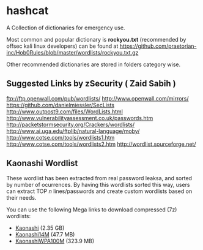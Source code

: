 # hashcat
A Collection of dictionaries for emergency use.

Most common and popular dictionary is **rockyou.txt** (recommended by offsec kali linux developers) can be found at https://github.com/praetorian-inc/Hob0Rules/blob/master/wordlists/rockyou.txt.gz

Other recommended dictionaries are stored in folders category wise.

## Suggested Links by zSecurity ( Zaid Sabih )
ftp://ftp.openwall.com/pub/wordlists/
http://www.openwall.com/mirrors/
https://github.com/danielmiessler/SecLists
http://www.outpost9.com/files/WordLists.html
http://www.vulnerabilityassessment.co.uk/passwords.htm
http://packetstormsecurity.org/Crackers/wordlists/
http://www.ai.uga.edu/ftplib/natural-language/moby/
http://www.cotse.com/tools/wordlists1.htm
http://www.cotse.com/tools/wordlists2.htm
http://wordlist.sourceforge.net/

## Kaonashi Wordlist
These wordlist has been extracted from real password leaksa, and sorted by number of ocurrences. By having this wordlists sorted this way, users can extract TOP _n_ lines/passwords and create custom wordlists based on their needs.

You can use the following Mega links to download compressed (7z) wordlists: 

* [Kaonashi](https://mega.nz/#!nWJXzYzS!P1G8HDiMxq5wFaxeWGWx334Wp9wByj5kMEGLZkVX694) (2.35 GB)
* [Kaonashi14M](https://mega.nz/#!7fIlxQaC!BlrWduRgBwWH_Za9SoEJnnq7ySrV4E_NzfTtn_OI418) (47.7 MB)
* [KaonashiWPA100M](https://mega.nz/#!jeRRgQgZ!xcRcLpm0ftuu7z7JN32LHMECqk9vmpVNH2JFVxSICfU) (323.9 MB)
